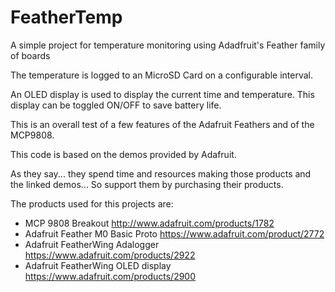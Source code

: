 # FeatherTemp
A simple project for temperature monitoring using Adadfruit's Feather family of boards

The temperature is logged to an MicroSD Card on a configurable interval.

An OLED display is used to display the current time and temperature. This display can be toggled ON/OFF to save battery life.

This is an overall test of a few features of the Adafruit Feathers
and of the MCP9808.

This code is based on the demos provided by Adafruit.

As they say... they spend time and resources making those products and
the linked demos... So support them by purchasing their products.
 
The products used for this projects are:
 * MCP 9808 Breakout http://www.adafruit.com/products/1782
 * Adafruit Feather M0 Basic Proto https://www.adafruit.com/product/2772
 * Adafruit FeatherWing Adalogger https://www.adafruit.com/products/2922
 * Adafruit FeatherWing OLED display https://www.adafruit.com/products/2900
